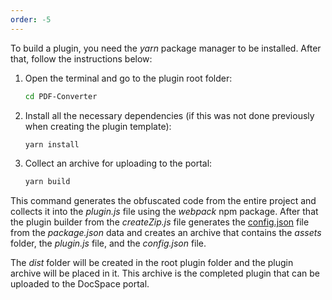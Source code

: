 ```yaml
---
order: -5
---
```


To build a plugin, you need the *yarn* package manager to be installed. After that, follow the instructions below:

1. Open the terminal and go to the plugin root folder:

   ``` sh
   cd PDF-Converter
   ```

2. Install all the necessary dependencies (if this was not done previously when creating the plugin template):

   ``` sh
   yarn install
   ```

3. Collect an archive for uploading to the portal:

   ``` sh
   yarn build
   ```

This command generates the obfuscated code from the entire project and collects it into the *plugin.js* file using the *webpack* npm package. After that the plugin builder from the *createZip.js* file generates the [config.json](./Config.md) file from the *package.json* data and creates an archive that contains the *assets* folder, the *plugin.js* file, and the *config.json* file.

The *dist* folder will be created in the root plugin folder and the plugin archive will be placed in it. This archive is the completed plugin that can be uploaded to the DocSpace portal.
